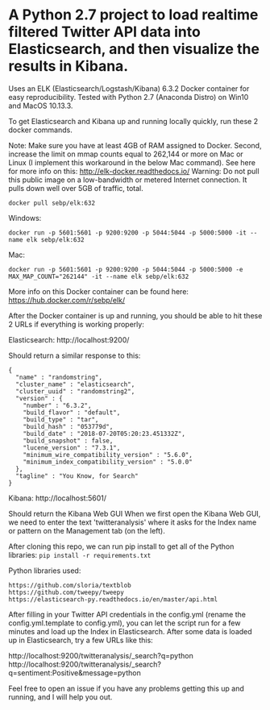 # A Python 2.7 project to load realtime filtered Twitter API data into Elasticsearch, and then visualize the results in Kibana. 
Uses an ELK (Elasticsearch/Logstash/Kibana) 6.3.2 Docker container for easy reproducibility. 
Tested with Python 2.7 (Anaconda Distro) on Win10 and MacOS 10.13.3.

To get Elasticsearch and Kibana up and running locally quickly, run these 2 docker commands.

Note: Make sure you have at least 4GB of RAM assigned to Docker. Second, increase the limit on mmap counts equal to 262,144 or more on Mac or Linux (I implement this workaround in the below Mac command). See here for more info on this:
http://elk-docker.readthedocs.io/
Warning: Do not pull this public image on a low-bandwidth or metered Internet connection. It pulls down well over 5GB of traffic, total.
```
docker pull sebp/elk:632
```
Windows:
```
docker run -p 5601:5601 -p 9200:9200 -p 5044:5044 -p 5000:5000 -it --name elk sebp/elk:632
```
Mac:
```
docker run -p 5601:5601 -p 9200:9200 -p 5044:5044 -p 5000:5000 -e MAX_MAP_COUNT="262144" -it --name elk sebp/elk:632
```
More info on this Docker container can be found here: https://hub.docker.com/r/sebp/elk/

After the Docker container is up and running, you should be able to hit these 2 URLs if everything is working properly:

Elasticsearch: http://localhost:9200/

Should return a similar response to this:
~~~
{
  "name" : "randomstring",
  "cluster_name" : "elasticsearch",
  "cluster_uuid" : "randomstring2",
  "version" : {
    "number" : "6.3.2",
    "build_flavor" : "default",
    "build_type" : "tar",
    "build_hash" : "053779d",
    "build_date" : "2018-07-20T05:20:23.451332Z",
    "build_snapshot" : false,
    "lucene_version" : "7.3.1",
    "minimum_wire_compatibility_version" : "5.6.0",
    "minimum_index_compatibility_version" : "5.0.0"
  },
  "tagline" : "You Know, for Search"
}
~~~

Kibana: http://localhost:5601/

Should return the Kibana Web GUI
When we first open the Kibana Web GUI, we need to enter the text 'twitteranalysis' where it asks for the Index name or pattern on the Management tab (on the left).

After cloning this repo, we can run pip install to get all of the Python libraries:
`pip install -r requirements.txt`

Python libraries used:
~~~
https://github.com/sloria/textblob
https://github.com/tweepy/tweepy
https://elasticsearch-py.readthedocs.io/en/master/api.html
~~~
After filling in your Twitter API credentials in the config.yml (rename the config.yml.template to config.yml), you can let the script run for a few minutes and load up the Index in Elasticsearch. After some data is loaded up in Elasticsearch, try a few URLs like this:

http://localhost:9200/twitteranalysis/_search?q=python
http://localhost:9200/twitteranalysis/_search?q=sentiment:Positive&message=python

Feel free to open an issue if you have any problems getting this up and running, and I will help you out.
